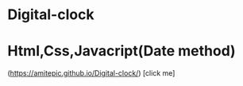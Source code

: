# Digital-clock
# Html,Css,Javacript(Date method)
(https://amitepic.github.io/Digital-clock/) [click me]
